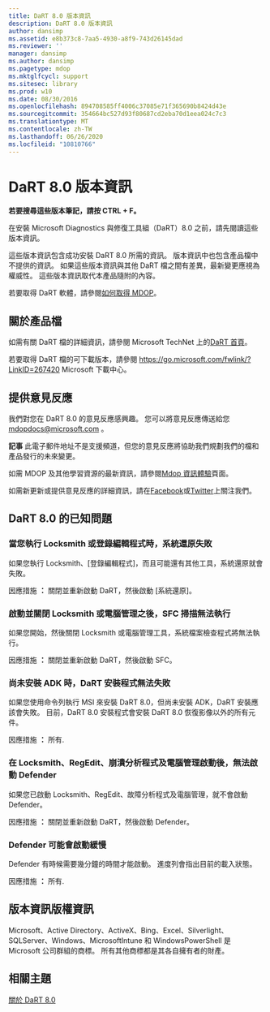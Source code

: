 ```yaml
---
title: DaRT 8.0 版本資訊
description: DaRT 8.0 版本資訊
author: dansimp
ms.assetid: e8b373c8-7aa5-4930-a8f9-743d26145dad
ms.reviewer: ''
manager: dansimp
ms.author: dansimp
ms.pagetype: mdop
ms.mktglfcycl: support
ms.sitesec: library
ms.prod: w10
ms.date: 08/30/2016
ms.openlocfilehash: 894708585ff4006c37085e71f365690b8424d43e
ms.sourcegitcommit: 354664bc527d93f80687cd2eba70d1eea024c7c3
ms.translationtype: MT
ms.contentlocale: zh-TW
ms.lasthandoff: 06/26/2020
ms.locfileid: "10810766"
---
```

# DaRT 8.0 版本資訊


**若要搜尋這些版本筆記，請按 CTRL + F。**

在安裝 Microsoft Diagnostics 與修復工具組（DaRT）8.0 之前，請先閱讀這些版本資訊。

這些版本資訊包含成功安裝 DaRT 8.0 所需的資訊。 版本資訊中也包含產品檔中不提供的資訊。 如果這些版本資訊與其他 DaRT 檔之間有差異，最新變更應視為權威性。 這些版本資訊取代本產品隨附的內容。

若要取得 DaRT 軟體，請參閱[如何取得 MDOP](https://go.microsoft.com/fwlink/?LinkId=322049)。

## 關於產品檔


如需有關 DaRT 檔的詳細資訊，請參閱 Microsoft TechNet 上的[DaRT 首頁](https://go.microsoft.com/fwlink/?LinkID=252096)。

若要取得 DaRT 檔的可下載版本，請參閱 <https://go.microsoft.com/fwlink/?LinkID=267420> Microsoft 下載中心。

## 提供意見反應


我們對您在 DaRT 8.0 的意見反應感興趣。 您可以將意見反應傳送給您 <mdopdocs@microsoft.com> 。

**記事** 此電子郵件地址不是支援頻道，但您的意見反應將協助我們規劃我們的檔和產品發行的未來變更。

 

如需 MDOP 及其他學習資源的最新資訊，請參閱[Mdop 資訊體驗](https://go.microsoft.com/fwlink/p/?LinkId=236032)頁面。

如需新更新或提供意見反應的詳細資訊，請在[Facebook](https://go.microsoft.com/fwlink/p/?LinkId=242445)或[Twitter](https://go.microsoft.com/fwlink/p/?LinkId=242447)上關注我們。

## DaRT 8.0 的已知問題


### 當您執行 Locksmith 或登錄編輯程式時，系統還原失敗

如果您執行 Locksmith、[登錄編輯程式]，而且可能還有其他工具，系統還原就會失敗。

因應措施 **：** 關閉並重新啟動 DaRT，然後啟動 [系統還原]。

### 啟動並關閉 Locksmith 或電腦管理之後，SFC 掃描無法執行

如果您開始，然後關閉 Locksmith 或電腦管理工具，系統檔案檢查程式將無法執行。

因應措施 **：** 關閉並重新啟動 DaRT，然後啟動 SFC。

### <a href="" id="-------------dart-installer-does-not-fail-when-adk-has-not-been-installed"></a> 尚未安裝 ADK 時，DaRT 安裝程式無法失敗

如果您使用命令列執行 MSI 來安裝 DaRT 8.0，但尚未安裝 ADK，DaRT 安裝應該會失敗。 目前，DaRT 8.0 安裝程式會安裝 DaRT 8.0 恢復影像以外的所有元件。

因應措施 **：** 所有.

### 在 Locksmith、RegEdit、崩潰分析程式及電腦管理啟動後，無法啟動 Defender

如果您已啟動 Locksmith、RegEdit、故障分析程式及電腦管理，就不會啟動 Defender。

因應措施 **：** 關閉並重新啟動 DaRT，然後啟動 Defender。

### Defender 可能會啟動緩慢

Defender 有時候需要幾分鐘的時間才能啟動。 進度列會指出目前的載入狀態。

因應措施 **：** 所有.

## 版本資訊版權資訊


Microsoft、Active Directory、ActiveX、Bing、Excel、Silverlight、SQLServer、Windows、MicrosoftIntune 和 WindowsPowerShell 是 Microsoft 公司群組的商標。 所有其他商標都是其各自擁有者的財產。



## 相關主題


[關於 DaRT 8.0](about-dart-80-dart-8.md)

 

 





